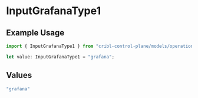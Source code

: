 # InputGrafanaType1

## Example Usage

```typescript
import { InputGrafanaType1 } from "cribl-control-plane/models/operations";

let value: InputGrafanaType1 = "grafana";
```

## Values

```typescript
"grafana"
```